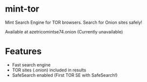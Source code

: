 # mint-tor
Mint Search Engine for TOR browsers. Search for Onion sites safely!

Available at azetricomintse74.onion (Currently unavailable)

# Features
- Fast search engine
- TOR sites (.onion) included in results
- SafeSearch enabled (First TOR SE with SafeSearch!)
